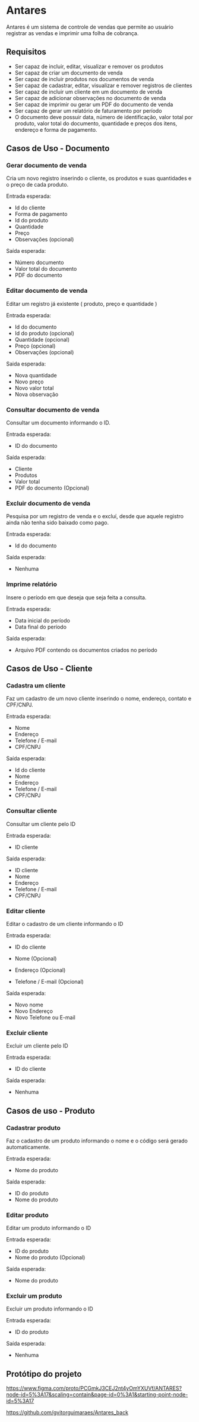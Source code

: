# Antares

Antares é um sistema de controle de vendas que permite ao usuário registrar as vendas e imprimir uma folha de cobrança.

## Requisitos
 - Ser capaz de incluir, editar, visualizar e remover os produtos
 - Ser capaz de criar um documento de venda
 - Ser capaz de incluir produtos nos documentos de venda
 - Ser capaz de cadastrar, editar, visualizar e remover registros de clientes
 - Ser capaz de incluir um cliente em um documento de venda
 - Ser capaz de adicionar observações no documento de venda
 - Ser capaz de imprimir ou gerar um PDF do documento de venda 
 - Ser capaz de gerar um relatório de faturamento por período
 - O documento deve possuir data, número de identificação, valor total por produto, valor total do documento, quantidade e preços dos itens, endereço e forma de pagamento.


## Casos de Uso - Documento

### Gerar documento de venda

Cria um novo registro inserindo o cliente, os produtos e suas quantidades e o preço de cada produto.

Entrada esperada:
 - Id do cliente
 - Forma de pagamento
 - Id do produto
 - Quantidade
 - Preço
 - Observações (opcional)

Saída esperada:
 - Número documento
 - Valor total do documento
 - PDF do documento

### Editar documento de venda

Editar um registro já existente ( produto, preço e quantidade )

Entrada esperada:
 - Id do documento
 - Id do produto (opcional)
 - Quantidade (opcional)
 - Preço (opcional)
 - Observações (opcional)

Saida esperada:
 - Nova quantidade
 - Novo preço
 - Novo valor total  
 - Nova observação

### Consultar documento de venda

Consultar um documento informando o ID.

Entrada esperada:
 - ID do documento

Saída esperada:
 - Cliente
 - Produtos
 - Valor total
 - PDF do documento (Opcional)

### Excluir documento de venda

Pesquisa por um registro de venda e o excluí, desde que aquele registro ainda não tenha sido baixado como pago.

Entrada esperada:
 - Id do documento

Saída esperada:
 - Nenhuma

### Imprime relatório

Insere o período em que deseja que seja feita a consulta.

Entrada esperada:
 - Data inicial do período
 - Data final do período

Saída esperada:
 - Arquivo PDF contendo os documentos criados no período

## Casos de Uso - Cliente

### Cadastra um cliente

Faz um cadastro de um novo cliente inserindo o nome, endereço, contato e CPF/CNPJ.

Entrada esperada:
 - Nome
 - Endereço
 - Telefone / E-mail
 - CPF/CNPJ

Saída esperada:
 - Id do cliente
 - Nome
 - Endereço
 - Telefone / E-mail
 - CPF/CNPJ

### Consultar cliente

Consultar um cliente pelo ID

Entrada esperada:
 - ID cliente

Saída esperada:
 - ID cliente
 - Nome
 - Endereço
 - Telefone / E-mail
 - CPF/CNPJ

### Editar cliente

Editar o cadastro de um cliente informando o ID

Entrada esperada:
 - ID do cliente

 - Nome (Opcional)
 - Endereço (Opcional)
 - Telefone / E-mail (Opcional)

Saída esperada:
 - Novo nome
 - Novo Endereço
 - Novo Telefone ou E-mail

### Excluir cliente

Excluir um cliente pelo ID

Entrada esperada:
 - ID do cliente

Saída esperada:
 - Nenhuma

## Casos de uso - Produto

### Cadastrar produto

Faz o cadastro de um produto informando o nome e o código será gerado automaticamente.

Entrada esperada:
 - Nome do produto

Saída esperada:
 - ID do produto
 - Nome do produto

### Editar produto

Editar um produto informando o ID

Entrada esperada:
 - ID do produto
 - Nome do produto (Opcional)

Saída esperada:
 - Nome do produto

### Excluir um produto

Excluir um produto informando o ID

Entrada esperada:
 - ID do produto

Saída esperada:
 - Nenhuma



## Protótipo do projeto

https://www.figma.com/proto/PCGmkJ3CEJ2nt4yOmYXUVf/ANTARES?node-id=5%3A17&scaling=contain&page-id=0%3A1&starting-point-node-id=5%3A17

https://github.com/gvitorguimaraes/Antares_back
